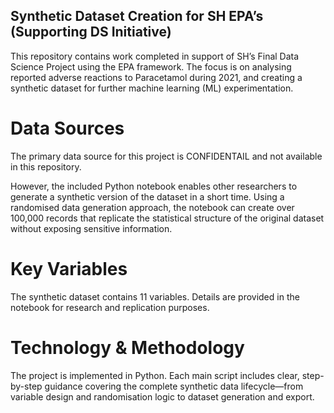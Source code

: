 ## Synthetic Dataset Creation for SH EPA’s (Supporting DS Initiative)

This repository contains work completed in support of SH’s Final Data Science Project using the EPA framework. The focus is on analysing reported adverse reactions to Paracetamol during 2021, and creating a synthetic dataset for further machine learning (ML) experimentation.

# Data Sources

The primary data source for this project is CONFIDENTAIL and not available in this repository.

However, the included Python notebook enables other researchers to generate a synthetic version of the dataset in a short time. Using a randomised data generation approach, the notebook can create over 100,000 records that replicate the statistical structure of the original dataset without exposing sensitive information.

# Key Variables

The synthetic dataset contains 11 variables. Details are provided in the notebook for research and replication purposes.

# Technology & Methodology

The project is implemented in Python. Each main script includes clear, step-by-step guidance covering the complete synthetic data lifecycle—from variable design and randomisation logic to dataset generation and export.
